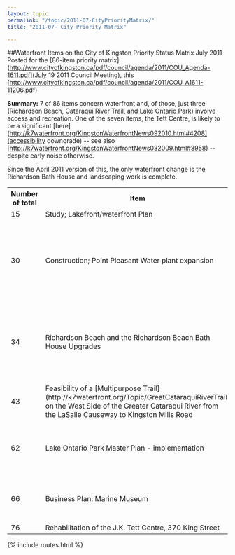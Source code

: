 ```yaml
---
layout: topic
permalink: "/topic/2011-07-CityPriorityMatrix/"
title: "2011-07- City Priority Matrix"

---
```


##Waterfront Items on the City of Kingston Priority Status Matrix July 2011
Posted for the [86-item priority matrix](http://www.cityofkingston.ca/pdf/council/agenda/2011/COU_Agenda-1611.pdf](July 19 2011 Council Meeting), this [http://www.cityofkingston.ca/pdf/council/agenda/2011/COU_A1611-11206.pdf)

**Summary:** 7 of 86 items concern waterfront and, of those, just three (Richardson Beach, Cataraqui River Trail, and Lake Ontario Park) involve access and recreation.  One of the seven items, the Tett Centre, is likely to be a significant [here](http://k7waterfront.org/KingstonWaterfrontNews092010.html#4208](accessibility downgrade) -- see also [http://k7waterfront.org/KingstonWaterfrontNews032009.html#3958) -- despite early noise otherwise.

Since the April 2011 version of this, the only waterfront change is the Richardson Bath House and landscaping work is complete.

<table class="bordertable">
	<tr>
		<th>Number<br>of  total</th>
		<th>Item</th>
		<th>Completion<br>Date</th>
		<th>Comments</th>
	</tr>
	<tr>
		<td>15</td>
		<td>Study; Lakefront/waterfront Plan</td>
		<td>2014</td>
		<td></td>
	</tr>
	<tr>
		<td>30</td>
		<td>Construction; Point Pleasant Water plant expansion</td>
		<td>Unknown</td>
		<td>Planning underway. Design in 2011; construction may commence in 2012. Grant consideration.</td>
	</tr>
	<tr>
		<td>34</td>
		<td>Richardson Beach and the Richardson Beach Bath House Upgrades</td>
		<td>2011 Q3</td>
		<td>Bath House and landscaping work is complete. Pavilion repairs are to be completed this summer.</td>
	</tr>
	<tr>
		<td>43</td>
		<td>Feasibility of a [Multipurpose Trail](http://k7waterfront.org/Topic/GreatCataraquiRiverTrail) on the West Side of the Greater Cataraqui River from the LaSalle Causeway to Kingston Mills Road</td>
		<td>2011 Q2</td>
		<td></td>
	</tr>
	<tr>
		<td>62</td>
		<td>Lake Ontario Park Master Plan - implementation</td>
		<td>2012 Q4</td>
		<td>Start of Construction in Q3 2011. Completion is planned for 2012</td>
	</tr>
	<tr>
		<td>66</td>
		<td>Business Plan: Marine Museum</td>
		<td>2011 Q3</td>
		<td>Business Plan is complete. Service Level Agreement underway.</td>
	</tr>
	<tr>
		<td>76</td>
		<td>Rehabilitation of the J.K. Tett Centre, 370 King Street</td>
		<td>Ongoing</td>
		<td></td>
	</tr>
</table>

{% include routes.html %}
